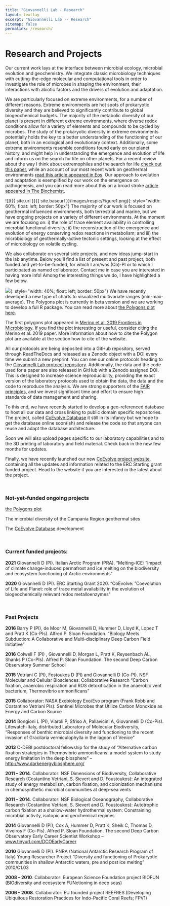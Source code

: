 ```yaml
---
title: "Giovannelli Lab - Research"
layout: textlay
excerpt: "Giovannelli Lab -- Research"
sitemap: false
permalink: /research/
---
```


# Research and Projects

Our current work lays at the interface between microbial ecology, microbial evolution and geochemistry. We integrate classic microbiology techniques with cutting-the-edge molecular and computational tools in order to investigate the role of microbes in shaping the environment, their interactions with abiotic factors and the drivers of evolution and adaptation.

We are particularly focused on extreme environments, for a number of different reasons. Extreme environments are hot spots of prokaryotic diversity and they are believed to significantly contribute to global biogeochemical budgets. The majority of the metabolic diversity of our planet is present in different extreme environments, where diverse redox conditions allow for a variety of elements and compounds to be cycled by microbes. The study of the prokaryotic diversity in extreme environments potentially holds the key to a better understanding of the functioning of our planet, both in an ecological and evolutionary context. Additionally, some extreme environments resemble conditions found early on our planet history, and might help in understanding the emergence and evolution of life and inform us on the search for life on other planets. For a recent review about the way I think about extremophiles and the search for life [check out this paper](https://www.frontiersin.org/articles/10.3389/fmicb.2019.00780/full), while an account of our most recent work on geothermal environments [read this article appeared in Eos](https://doi.org/10.1029/2020EO140906). Our approach to evolution and adaptation is esemplified by our work on the emergence on pathogenesis, and you can read more about this on a broad stroke [article appeared in The Biochemist](https://doi.org/10.1042/BIO03906004).

![]({{ site.url }}{{ site.baseurl }}/images/respic/Figure1.png){: style="width: 60%; float: left; border: 50px"} The majority of our work is focused on geothermal influenced environments, both terrestrial and marine, but we have ongoing projects on a variety of different environments. At the moment we are focusing on: i) the role of trace element availability in controlling microbial functional diversity; ii) the reconstruction of the emergence and evolution of energy conserving redox reactions in metabolism; and iii) the microbiology of geothermally-active tectonic settings, looking at the effect of microbiology on volatile cycling.

We also collaborate on several side projects, and new ideas jump-start in the lab anytime. Below you'll find a list of present and past project, both funded and yet-to-be-funded, for which I am/was (Co)-PI or to which I participated as named collaborator. Contact me in case you are interested in having more info! Among the interesting things we do, I have highlighted a few below.

![](https://giovannellilab.github.io/polygonsplot/images/merino_frontiers.jpg){: style="width: 40%; float: left; border: 50px"}
We have recently developed a new type of charts to visualized multivariate ranges (min-max-average). The Polygons plot is currently in beta version and we are working to develop a full R package. You can read more about [the Polygons plot here](https://giovannellilab.github.io/polygonsplot/).

The first polygons plot appeared in [Merino et al. 2019 Frontiers in Microbiology](https://www.frontiersin.org/articles/10.3389/fmicb.2019.00780/full). If you find the plot interesting or useful, consider citing the Merino et al. 2019 paper. More information about how to cite the Polygon plot are available at the section how to cite of the website.

All our protocols are being deposited into a GitHub repository, served through ReadTheDocs and released as a Zenodo object with a DOI every time we submit a new preprint. You can see our online protocols heading to the [Giovannelli Lab protocol repository](https://giovannelli-lab-protocols.readthedocs.io/en/latest/). Additionally, the data and the code used for a paper are also released in GitHub with a Zenodo assigned DOI. This is designed to increase science reproducibility, providing the exact version of the laboratory protocols used to obtain the data, the data and the code to reproduce the analysis. We are strong supporters of the [FAIR principles](https://www.nature.com/articles/sdata201618), and we invest significant time and effort to ensure high standards of data management and sharing.

To this end, we have recently started to develop a geo-referenced database to host all our data and cross linking to public domain specific repositories. The project, called [CoEvolve Database](https://www.coevolvedb.org/) it still in its infancy but we hope to get the database online soon(ish) and release the code so that anyone can reuse and adapt the database architecture.

Soon we will also upload pages specific to our laboratory capabilities and to the 3D printing of laboratory and field material. Check back in the new few months for updates.

Finally, we have recently launched our new [CoEvolve project website](https://www.coevolve.eu/), containing all the updates and information related to the ERC Starting grant funded project. Head to the website if you are interested in the latest about the project.

<br/>

### Not-yet-funded ongoing projects
[the Polygons plot](https://giovannellilab.github.io/polygonsplot/)

The microbial diversity of the Campania Region geothermal sites

The [CoEvolve Database](https://www.coevolvedb.org/) development

<br/>

### Current funded projects:
**2021** Giovannelli D (PI). Italian Arctic Program (PRA). “Melting-ICE: ”Impact of climate change-induced permafrost and ice melting on the biodiversity and ecosystem functioning of Arctic environments"

**2020** Giovannelli D (PI). ERC Starting Grant 2020. “CoEvolve: ”Coevolution of Life and Planet: role of trace metal availability in the evolution of biogeochemically relevant redox metalloenzymes"

<br/>

### Past Projects
**2016** Barry P (PI), de Moor M, Giovannelli D, Hummer D, Lloyd K, Lopez T and Pratt K (Co-PIs). Alfred P. Sloan Foundation. “Biology Meets Subduction: A Collaborative and Multi-disciplinary Deep Carbon Field Initiative”

**2016** Colwell F (PI) , Giovannelli D, Morgan L, Pratt K, Reysenbach AL, Shanks P (Co-PIs). Alfred P. Sloan Foundation. The second Deep Carbon Observatory Summer School

**2015** Vetriani C (PI), Fostoukos D (PI) and Giovannelli D (Co-PI). NSF Molecular and Cellular Biosciences: Collaborative Research “Carbon fixation, anaerobic respiration and ROS detoxification in the anaerobic vent bacterium, Thermovibrio ammonificans”

**2015** Collaborator: NASA Exobiology Exo/Evo program (Frank Robb and Costantino Vetriani PIs): Sentinel Microbes that Utilize Carbon Monoxide as Energy and Carbon Source

**2014** Bongioni L (PI), Viaroli P, Sfriso A, Pallavicini A, Giovannelli D (Co-Pis). Lifewatch-Italy, distributed Laboratory of Molecular Biodiversity, “Responses of benthic microbial diversity and functioning to the recent invasion of Gracilaria vermiculophylla in the lagoon of Venice”

**2013** C-DEBI postdoctoral fellowship for the study of “Alternative carbon fixation strategies in Thermovibrio ammonificans: a model system to study energy limitation in the deep biosphere” – http://www.darkenergybiosphere.org/

**2011 – 2014**. Collaborator: NSF Dimensions of Biodiversity, Collaborative Research (Costantino Vetriani, S. Sievert and D. Foustoukos): An integrated study of energy metabolism, carbon fixation, and colonization mechanisms in chemosynthetic microbial communities at deep-sea vents

**2011 – 2014**. Collaborator: NSF Biological Oceanography, Collaborative Research (Costantino Vetriani, S. Sievert and D. Foustoukos): Autotrophic carbon fixation at a shallow-water hydrothermal system: Constraining microbial activity, isotopic and geochemical regimes

**2014** Giovannelli D (PI), Cox A, Hummer D, Pratt K, Sheik C, Thomas D, Viveiros F (Co-Pis). Alfred P. Sloan Foundation. The second Deep Carbon Observatory Early Career Scientist Workshop – www.tinyurl.com/DCOEarlyCareer

**2010** Giovannelli D (PI). PNRA (National Antarctic Research Program of Italy) Young Researcher Project “Diversity and functioning of Prokaryotic communities in shallow Antarctic waters, pre and post ice melting” 2010/C1.03

**2008 – 2010**. Collaborator: European Science Foundation project BIOFUN (BIOdiversity and ecosystem FUNctioning in deep seas)

**2006 – 2008**. Collaborator: EU founded project REEFRES (Developing Ubiquitous Restoration Practices for Indo-Pacific Coral Reefs; FPV1)


<br />
<br />

